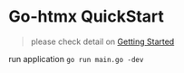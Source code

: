 # Go-htmx QuickStart
> please check detail on [Getting Started](https://github.com/yaitoo/htmx#getting-started)

run application `go run main.go -dev`